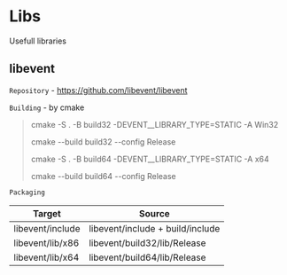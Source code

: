 # Libs

Usefull libraries

## libevent

`Repository` - https://github.com/libevent/libevent

`Building` - by cmake

> cmake -S . -B build32 -DEVENT__LIBRARY_TYPE=STATIC -A Win32
>
> cmake --build build32 --config Release
>
> cmake -S . -B build64 -DEVENT__LIBRARY_TYPE=STATIC -A x64
>
> cmake --build build64 --config Release

`Packaging`

Target | Source
---|---
libevent/include | libevent/include + build/include
libevent/lib/x86 | libevent/build32/lib/Release
libevent/lib/x64 | libevent/build64/lib/Release
